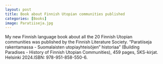 ```yaml
---
layout: post
title: Book about Finnish Utopian communities published
categories: [Books]
image: Paratiiseja.jpg
---
```

My new Finnish language book about all the 20 Finnish Utopian communities was published by the Finnish Literature Society.
“Paratiiseja rakentamassa - Suomalaisten utopiayhteisöjen” historiaa” (Building Paradises - History of Finnish Utopian Communities),
459 pages, SKS-kirjat. Helsinki 2024.ISBN: 978-951-858-550-6.
